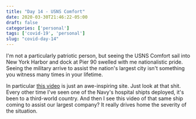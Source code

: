 ```yaml
---
title: "Day 14 - USNS Comfort"
date: 2020-03-30T21:46:22-05:00
draft: false
categories: ['personal']
tags: ['covid-19', 'personal']
slug: "covid-day-14"
---
```


I'm not a particularly patriotic person, but seeing the USNS Comfort sail into New York Harbor and dock at Pier 90 swelled with me nationalistic pride.
Seeing the military arrive to assist the nation's largest city isn't something you witness many times in your lifetime.

In particular [this video](https://www.facebook.com/watch/?v=1097964027228407) is just an awe-inspiring site.
Just look at that shit.
Every other time I've seen one of the Navy's hospital shipts deployed, it's been to a third-world country.
And then I see this video of that same ship coming to assist our largest company?
It really drives home the severity of the situation.

